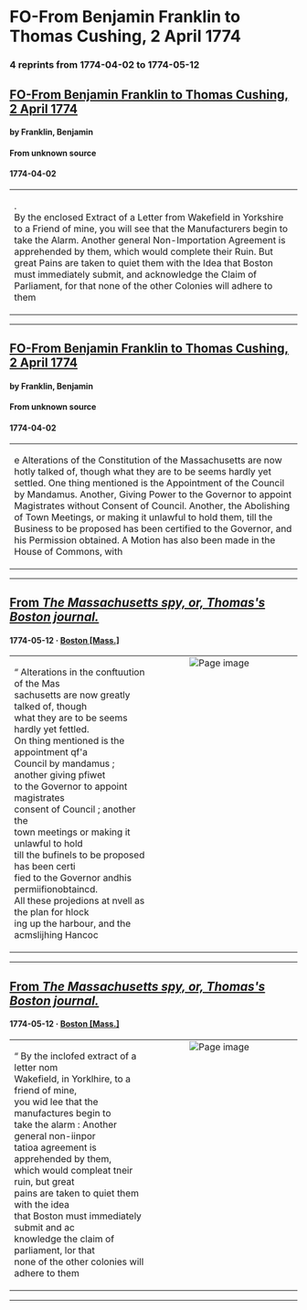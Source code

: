 
# FO-From Benjamin Franklin to Thomas Cushing, 2 April 1774

### 4 reprints from 1774-04-02 to 1774-05-12

## [FO-From Benjamin Franklin to Thomas Cushing, 2 April 1774](https://founders.archives.gov/documents/Franklin/01-21-02-0074)

#### by Franklin, Benjamin

#### From unknown source

#### 1774-04-02

<table style="width: 100%;"><tr><td style="width: 50%">

.  
By the enclosed Extract of a Letter from Wakefield in Yorkshire to a Friend of mine, you will see that the Manufacturers begin to take the Alarm. Another general Non-Importation Agreement is apprehended by them, which would complete their Ruin. But great Pains are taken to quiet them with the Idea that Boston must immediately submit, and acknowledge the Claim of Parliament, for that none of the other Colonies will adhere to them
</td></tr></table>

---

## [FO-From Benjamin Franklin to Thomas Cushing, 2 April 1774](https://founders.archives.gov/documents/Franklin/01-21-02-0074)

#### by Franklin, Benjamin

#### From unknown source

#### 1774-04-02

<table style="width: 100%;"><tr><td style="width: 50%">

e Alterations of the Constitution of the Massachusetts are now hotly talked of, though what they are to be seems hardly yet settled. One thing mentioned is the Appointment of the Council by Mandamus. Another, Giving Power to the Governor to appoint Magistrates without Consent of Council. Another, the Abolishing of Town Meetings, or making it unlawful to hold them, till the Business to be proposed has been certified to the Governor, and his Permission obtained. A Motion has also been made in the House of Commons, with 
</td></tr></table>

---

## [From _The Massachusetts spy, or, Thomas's Boston journal._](https://chroniclingamerica.loc.gov/lccn/sn83021194/1774-05-12/ed-1/seq-3)

#### 1774-05-12 &middot; [Boston [Mass.]](http://dbpedia.org/resource/Boston)

<table style="width: 100%;"><tr><td style="width: 50%">

  
“ Alterations in the conftuution of the Mas­  
sachusetts are now greatly talked of, though  
what they are to be seems hardly yet fettled.  
On thing mentioned is the appointment qf&#x27;a  
Council by mandamus ; another giving pfiwet  
to the Governor to appoint magistrates  
consent of Council ; another the  
town meetings or making it unlawful to hold  
till the bufinels to be proposed has been certi­  
fied to the Governor andhis permiifionobtaincd.  
All these projedions at nvell as the plan for hlock­  
ing up the harbour, and the acmslijhing Hancoc
</td><td style="width: 50%; max-height: 75%; margin: auto; display: block;">
<img alt="Page image" src="https://chroniclingamerica.loc.gov/iiif/2/mb_artemis_ver01%2Fdata%2Fsn83021194%2F00517172169%2F1774051201%2F0583.jp2/pct:28.083565,46.500783,20.161560,8.578955/!600,600/0/default.jpg"/>
</td>
</tr></table>

---

## [From _The Massachusetts spy, or, Thomas's Boston journal._](https://chroniclingamerica.loc.gov/lccn/sn83021194/1774-05-12/ed-1/seq-3)

#### 1774-05-12 &middot; [Boston [Mass.]](http://dbpedia.org/resource/Boston)

<table style="width: 100%;"><tr><td style="width: 50%">

  
“ By the inclofed extract of a letter nom  
Wakefield, in Yorklhire, to a friend of mine,  
you wid lee that the manufactures begin to  
take the alarm : Another general non-iinpor­  
tatioa agreement is apprehended by them,  
which would compleat tneir ruin, but great  
pains are taken to quiet them with the idea  
that Boston must immediately submit and ac­  
knowledge the claim of parliament, lor that  
none of the other colonies will adhere to them
</td><td style="width: 50%; max-height: 75%; margin: auto; display: block;">
<img alt="Page image" src="https://chroniclingamerica.loc.gov/iiif/2/mb_artemis_ver01%2Fdata%2Fsn83021194%2F00517172169%2F1774051201%2F0583.jp2/pct:28.111421,58.643030,20.105850,6.994874/!600,600/0/default.jpg"/>
</td>
</tr></table>

---

